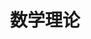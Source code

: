 ---
title: "数学理论"
slug: Math
image: "math.png"
style:
    background: "#2a9d8f"
    color: "#fff"
---